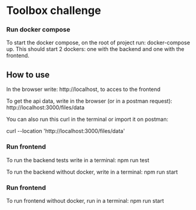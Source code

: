 
# Toolbox challenge

### Run docker compose

To start the docker compose, on the root of project run: docker-compose up.
This should start 2 dockers: one with the backend and one with the frontend.

## How to use
In the browser write: http://localhost, to acces to the frontend

To get the api data, write in the browser (or in a postman request): http://localhost:3000/files/data

You can also run this curl in the terminal or import it on postman:

curl --location 'http://localhost:3000/files/data'

### Run frontend

To run the backend tests write in a terminal: npm run test


To run the backend without docker, write in a terminal: npm run start

### Run frontend

To run frontend without docker, run in a terminal: npm run start

